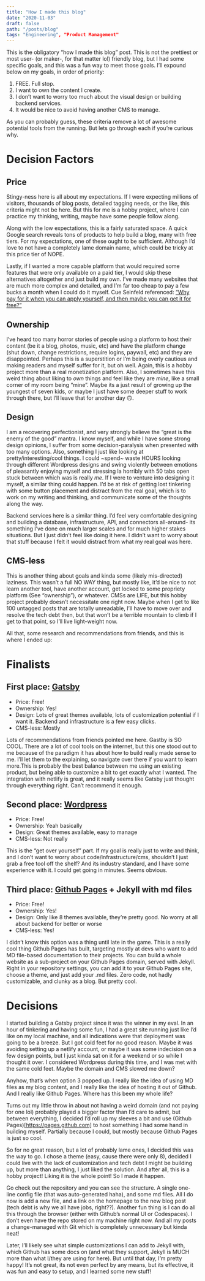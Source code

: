 ```yaml
---
title: "How I made this blog"
date: "2020-11-03"
draft: false
path: "/posts/blog"
tags: "Engineering", "Product Management"
---
```


This is the obligatory “how I made this blog” post. This is not the prettiest or most user- (or maker-, for that matter lol) friendly blog, but I had some specific goals, and this was a fun way to meet those goals. I’ll expound below on my goals, in order of priority: 

1. FREE. Full stop.
2. I want to own the content I create.
3. I don’t want to worry too much about the visual design or building backend services.
4. It would be nice to avoid having another CMS to manage.

As you can probably guess, these criteria remove a lot of awesome potential tools from the running. But lets go through each if you’re curious why. 

# Decision Factors

## Price
Stingy-ness here is all about my expectations. If I were expecting millions of visitors, thousands of blog posts, detailed tagging needs, or the like, this criteria might not be here. But this for me is a hobby project, where I can practice my thinking, writing, maybe have some people follow along.

Along with the low expectations, this is a fairly saturated space. A quick Google search reveals tons of products to help build a blog, many with free tiers. For my expectations, one of these ought to be sufficient. Although I’d love to not have a completely lame domain name, which could be tricky at this price tier of NOPE. 

Lastly, if I wanted a more capable platform that would required some features that were only available on a paid tier, I would skip these alternatives altogether and just build my own. I’ve made many websites that are much more complex and detailed, and I’m far too cheap to pay a few bucks a month when I could do it myself. Cue Seinfeld referenced: [“Why pay for it when you can apply yourself, and then maybe you can get it for free?”](https://youtu.be/AcqEcYVmiPU)

## Ownership
I’ve heard too many horror stories of people using a platform to host their content (be it a blog, photos, music, etc) and have the platform change (shut down, change restrictions, require logins, paywall, etc) and they are disappointed. Perhaps this is a superstition or I’m being overly cautious and making readers and myself suffer for it, but oh well. Again, this is a hobby project more than a real monetization platform. Also, I sometimes have this weird thing about liking to *own* things and feel like they are *mine*, like a small corner of my room being “mine”. Maybe its a just result of growing up the youngest of seven kids, or maybe I just have some deeper stuff to work through there, but I’ll leave that for another day 🙃.

## Design
I am a recovering perfectionist, and very strongly believe the “great is the enemy of the good” mantra. I know myself, and while I have some strong design opinions, I suffer from some decision-paralysis when presented with too many options. Also, something I just like looking at pretty/interesting/cool things. I could ~spend~ waste HOURS looking through different Wordpress designs and swing violently between emotions of pleasantly enjoying myself and stressing la horribly with 50 tabs open stuck between which was is really *me*. If I were to venture into designing it myself, a similar thing could happen. I’d be at risk of getting lost tinkering with some button placement and distract from the real goal, which is to work on my writing and thinking, and communicate some of the thoughts along the way.

Backend services here is a similar thing. I’d feel very comfortable designing and building a database, infrastructure, API, and connectors all-around- its something I’ve done on much larger scales and for much higher stakes situations. But I just didn’t feel like doing it here. I didn’t want to worry about that stuff because I felt it would distract from what my real goal was here.

## CMS-less
This is another thing about goals and kinda some (likely mis-directed) laziness. This wasn’t a full NO WAY thing, but mostly like, it’d be nice to not learn another tool, have another account, get locked to some propriety platform (See “ownership”), or whatever. CMSs are LIFE, but this hobby project probably doesn’t necessitate one right now. Maybe when I get to like 100 untagged posts that are totally unreadable, I’ll have to move over and resolve the tech debt then, but that won’t be a terrible mountain to climb if I get to that point, so I’ll live light-weight now.

All that, some research and recommendations from friends, and this is where I ended up:

# Finalists

## First place: [Gatsby](https://www.gatsbyjs.com)

- Price: Free!
- Ownership: Yes!
- Design: Lots of great themes available, lots of customization potential if I want it. Backend and infrastructure is a few easy clicks. 
- CMS-less: Mostly 

Lots of recommendations from friends pointed me here. Gastby is SO COOL. There are a lot of cool tools on the internet, but this one stood out to me because of the paradigm it has about how to build really made sense to me. I’ll let them to the explaining, so navigate over there if you want to learn more.This is probably the best balance between me using an existing product, but being able to customize a bit to get exactly what I wanted.  The integration with netlify is great, and it really seems like Gatsby just thought through everything right. Can’t recommend it enough.

## Second place: [Wordpress](https://wordpress.com/create-blog/)

- Price: Free!
- Ownership: Yeah basically
- Design: Great themes available, easy to manage
- CMS-less: Not really

This is the “get over yourself” part. If my goal is really just to write and think, and I don’t want to worry about code/infrastructure/cms, shouldn’t I just grab a free tool off the shelf? And its industry standard, and I have some experience with it. I could get going in minutes. Seems obvious.

## Third place: [Github Pages](https://pages.github.com) + Jekyll with md files

- Price: Free!
- Ownership: Yes!
- Design: Only like 8 themes available, they’re pretty good. No worry at all about backend for better or worse
- CMS-less: Yes!

I didn’t know this option was a thing until late in the game. This is a really cool thing Github Pages has built, targeting mostly at devs who want to add MD file-based documentation to their projects. You can build a whole website as a sub-project on your Github Pages domain, served with Jekyll. Right in your repository settings, you can add it to your Github Pages site, choose a theme, and just add your .md files. Zero code, not hadly customizable, and clunky as a blog. But pretty cool.

# Decisions

I started building a Gatsby project since it was the winner in my eval. In an hour of tinkering and having some fun, I had a great site running just like I’d like on my local machine, and all indications were that deployment was going to be a breeze. But I got cold feet for no good reason. Maybe it was avoiding setting up a netlify account, or maybe it was some indecision on a few design points, but I just kinda sat on it for a weekend or so while I thought it over. I considered Wordpress during this time, and I was met with the same cold feet. Maybe the domain and CMS slowed me down? 

Anyhow, that’s when option 3 popped up. I really like the idea of using MD files as my blog content, and I really like the idea of hosting it out of Github. And I really like Github Pages. Where has this been my whole life? 

Turns out my little throw in about not having a weird domain (and not paying for one lol) probably played a bigger factor than I’d care to admit, but between everything, I decided I’d roll up my sleeves a bit and use (Github Pages)[https://pages.github.com] to host something I had some hand in building myself. Partially because I could, but mostly because Github Pages is just so cool.
 
So for no great reason, but a lot of probably lame ones, I decided this was the way to go. I chose a theme (easy, cause there were only 8), decided I could live with the lack of customization and tech debt I might be building up, but more than anything, I just liked the solution. And after all, this is a hobby project! Liking it is the whole point! So I made it happen. 

Go check out the repository and you can see the structure. A single one-line config file (that was auto-generated haha), and some md files. All I do now is add a new file, and a link on the homepage to the new blog post (tech debt is why we all have jobs, right??). Another fun thing is I can do all this through the browser (either with Github’s normal UI or Codespaces). I don’t even have the repo stored on my machine right now. And all my posts a change-managed with Git which is completely unnecessary but kinda neat!

Later, I’ll likely see what simple customizations I can add to Jekyll with, which Github has some docs on (and what they support, Jekyll is MUCH more than what I/they are using for here). But until that day, I’m pretty happy! It’s not great, its not even perfect by any means, but its effective, it was fun and easy to setup, and I learned some new stuff! 
